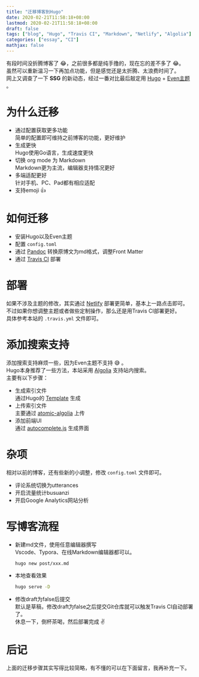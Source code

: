 ```yaml
---
title: "迁移博客到Hugo"
date: 2020-02-21T11:58:18+08:00
lastmod: 2020-02-21T11:58:18+08:00
draft: false
tags: ["blog", "Hugo", "Travis CI", "Markdown", "Netlify", "Algolia"]
categories: ["essay", "CI"]
mathjax: false
---
```


有段时间没折腾博客了 :joy:，之前很多都是纯手撸的，现在忘的差不多了 :joy:。  
虽然可以重新温习一下再加点功能，但是感觉还是太折腾、太浪费时间了。  
网上又调查了一下 **SSG** 的新动态，经过一番对比最后敲定用 [Hugo](https://zilongshanren.com/post/move-from-hexo-to-hugo/
)  + [Even主题](https://themes.gohugo.io/hugo-theme-even/) 。
<!--more-->

# 为什么迁移
- 通过配置获取更多功能  
  简单的配置即可维持之前博客的功能，更好维护
- 生成更快  
  Hugo使用Go语言，生成速度更快
- 切换 org mode 为 Markdown  
  Markdown更为主流，编辑器支持情况更好
- 多端适配更好  
  针对手机、PC、Pad都有相应适配
- 支持emoji :thumbsup:

# 如何迁移

- 安装Hugo以及Even主题
- 配置 `config.toml`
- 通过 [Pandoc](https://pandoc.org/) 转换原博文为md格式，调整Front Matter
- 通过 [Travis CI](https://travis-ci.org/) 部署

# 部署
如果不涉及主题的修改，其实通过 [Netlify](https://app.netlify.com/) 部署更简单，基本上一路点击即可。  
不过如果你想调整主题或者做些定制操作，那么还是用Travis CI部署更好。  
具体参考本站的 `.travis.yml` 文件即可。

# 添加搜索支持
添加搜索支持麻烦一些，因为Even主题不支持 :sweat_smile: 。  
Hugo本身推荐了一些方法，本站采用 [Algolia](https://www.algolia.com/) 支持站内搜索。  
主要有以下步骤：
- 生成索引文件  
  通过Hugo的 [Template](https://gohugo.io/templates/) 生成
- 上传索引文件  
  主要通过 [atomic-algolia](https://www.npmjs.com/package/atomic-algolia) 上传
- 添加前端UI  
  通过 [autocomplete.js](https://github.com/algolia/autocomplete.js) 生成界面

# 杂项
相对以前的博客，还有些新的小调整，修改 `config.toml` 文件即可。
- 评论系统切换为utterances
- 开启流量统计busuanzi
- 开启Google Analytics网站分析

# 写博客流程
- 新建md文件，使用任意编辑器撰写  
  Vscode、Typora、在线Markdown编辑器都可以。  
  ```bash
  hugo new post/xxx.md
  ```
- 本地查看效果  
  ```bash
  hugo serve -D
  ```
- 修改draft为false后提交  
  默认是草稿，修改draft为false之后提交Git仓库就可以触发Travis CI自动部署了。  
  休息一下，倒杯茶喝，然后部署完成 :v:

# 后记
上面的迁移步骤其实写得比较简略，有不懂的可以在下面留言，我再补充一下。  